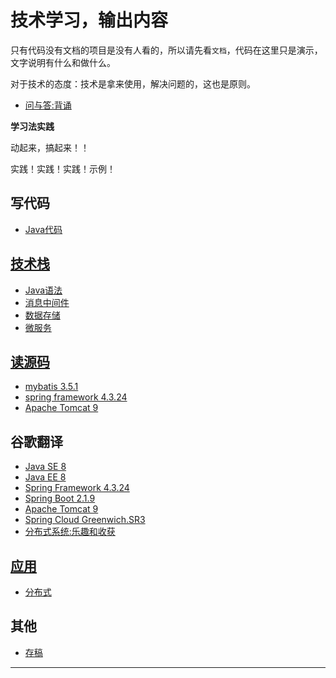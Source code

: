 # 技术学习，输出内容

只有代码没有文档的项目是没有人看的，所以请先看`文档`，代码在这里只是演示，文字说明有什么和做什么。

对于技术的态度：技术是拿来使用，解决问题的，这也是原则。


-   [问与答:背诵](recite/README.md)

**学习法实践**

动起来，搞起来！！

实践！实践！实践！示例！

##  写代码
-   [Java代码](JavaLearingCode/README.md)


##  [技术栈](server/README.md)
-   [Java语法](server/lang/l001/README.md)
-   [消息中间件](server/mq/README.md)
-   [数据存储](server/database/README.md)
-   [微服务](server/microservice/README.md)


##  [读源码](source/README.md)
-   [mybatis 3.5.1](source/mybatis_source_3.5.1/README.md)
-   [spring framework 4.3.24](source/spring_framework_source_4.3.24/README.md)
-   [Apache Tomcat 9](source/apache_tomcat_source_9/README.md)


##  谷歌翻译
-   [Java SE 8](doc_zh/java_se_doc_zh_8/README.md)
-   [Java EE 8](doc_zh/java_ee_doc_zh_8/README.md)
-   [Spring Framework 4.3.24](doc_zh/spring_framework_doc_zh_4.3.24/README.md)
-   [Spring Boot 2.1.9](doc_zh/spring_boot_doc_zh_2.1.9/README.md)
-   [Apache Tomcat 9](doc_zh/apache_tomcat_doc_zh_9/README.md)
-   [Spring Cloud Greenwich.SR3](doc_zh/spring_cloud_doc_zh_Greenwich_SR3/README.md)
-   [分布式系统:乐趣和收获](doc_zh/distributedTheory/funAndprofit/README.md)


##  [应用](app/README.md)
-   [分布式](app/distributed/README.md) 

##  其他
-   [存稿](bbb/README.md)


----
